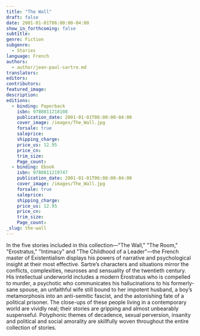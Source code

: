 ```yaml
---
title: "The Wall"
draft: false
date: 2001-01-01T06:00:00-04:00
show_in_forthcoming: false
subtitle:
genre: Fiction
subgenre:
  - Stories
language: French
authors:
  - author/jean-paul-sartre.md
translators:
editors:
contributors:
featured_image:
description:
editions:
  - binding: Paperback
    isbn: 9780811218108
    publication_date: 2001-01-01T06:00:00-04:00
    cover_image: /images/The_Wall.jpg
    forsale: true
    saleprice:
    shipping_charge:
    price_us: 12.95
    price_cn:
    trim_size:
    Page_count:
  - binding: Ebook
    isbn: 9780811219747
    publication_date: 2001-01-01T06:00:00-04:00
    cover_image: /images/The_Wall.jpg
    forsale: true
    saleprice:
    shipping_charge:
    price_us: 12.95
    price_cn:
    trim_size:
    Page_count:
_slug: the-wall
---
```


In the five stories included in this collection––"The Wall," "The Room," "Erostratus," "Intimacy" and "The Childhood of a Leader"––the French master of Existentialism displays his powers of narrative and psychological insight at their most effective. Sartre’s characters and situations mirror the conflicts, complexities, neuroses and sensuality of the twentieth century. His intellectual underworld includes a modern Erostratus who is compelled to murder, a psychotic who communicates his hallucinations to his formerly-sane spouse, an unfaithful wife still bound to her impotent husband, a boy’s metamorphosis into an anti-semitic fascist, and the astonishing fate of a political prisoner. The close-ups of these people living in a contemporary world are vividly real; their stories are gripping and almost unbearably suspenseful. Polyphonic themes of decadence, sexual perversion, insanity and political and social amorality are skillfully woven throughout the entire collection of stories.

